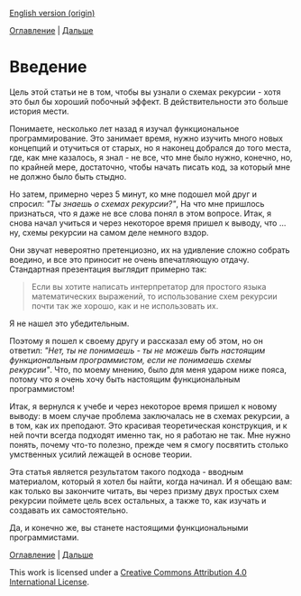 [English version (origin)](https://nrinaudo.github.io/recschemes/introduction.html)

[Оглавление](./README.md) | [Дальше](./recursive_data_types.md)

# Введение

Цель этой статьи не в том, чтобы вы узнали о схемах рекурсии - хотя это был бы хороший побочный эффект. В действительности это больше история мести.

Понимаете, несколько лет назад я изучал функциональное программирование. Это занимает время, нужно изучить много новых концепций и отучиться от старых, но я наконец добрался до того места, где, как мне казалось, я знал - не все, что мне было нужно, конечно, но, по крайней мере, достаточно, чтобы начать писать код, за который мне не должно было быть стыдно.

Но затем, примерно через 5 минут, ко мне подошел мой друг и спросил: _"Ты знаешь о схемах рекурсии?"_, На что мне пришлось признаться, что я даже не все слова понял в этом вопросе. Итак, я снова начал учиться и через некоторое время пришел к выводу, что ... ну, схемы рекурсии на самом деле немного вздор.

Они звучат невероятно претенциозно, их на удивление сложно собрать воедино, и все это приносит не очень впечатляющую отдачу. Стандартная презентация выглядит примерно так:

> Если вы хотите написать интерпретатор для простого языка математических выражений, то использование схем рекурсии почти так же хорошо, как и не использовать их.

Я не нашел это убедительным.

Поэтому я пошел к своему другу и рассказал ему об этом, но он ответил: _"Нет, ты не понимаешь - ты не можешь быть настоящим функциональным программистом, если не понимаешь схемы рекурсии"_. Что, по моему мнению, было для меня ударом ниже пояса, потому что я очень хочу быть настоящим функциональным программистом!

Итак, я вернулся к учебе и через некоторое время пришел к новому выводу: в моем случае проблема заключалась не в схемах рекурсии, а в том, как их преподают. Это красивая теоретическая конструкция, и к ней почти всегда подходят именно так, но я работаю не так. Мне нужно понять, почему что-то полезно, прежде чем я смогу посвятить столько умственных усилий лежащей в основе теории.

Эта статья является результатом такого подхода - вводным материалом, который я хотел бы найти, когда начинал. И я обещаю вам: как только вы закончите читать, вы через призму двух простых схем рекурсии поймете цель всех остальных, а также то, как изучать и создавать их самостоятельно.

Да, и конечно же, вы станете настоящими функциональными программистами.

[Оглавление](./README.md) | [Дальше](./recursive_data_types.md)

This work is licensed under a <a rel="license" href="https://creativecommons.org/licenses/by/4.0/">Creative Commons Attribution 4.0 International License</a>.
